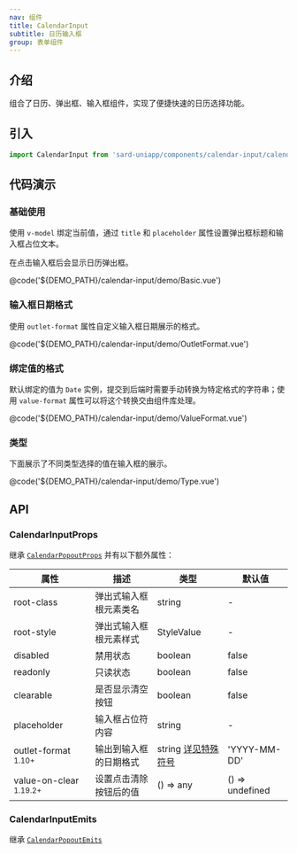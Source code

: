 ```yaml
---
nav: 组件
title: CalendarInput
subtitle: 日历输入框
group: 表单组件
---
```


## 介绍

组合了日历、弹出框、输入框组件，实现了便捷快速的日历选择功能。

## 引入

```ts
import CalendarInput from 'sard-uniapp/components/calendar-input/calendar-input.vue'
```

## 代码演示

### 基础使用

使用 `v-model` 绑定当前值，通过 `title` 和 `placeholder` 属性设置弹出框标题和输入框占位文本。

在点击输入框后会显示日历弹出框。

@code('${DEMO_PATH}/calendar-input/demo/Basic.vue')

### 输入框日期格式

使用 `outlet-format` 属性自定义输入框日期展示的格式。

@code('${DEMO_PATH}/calendar-input/demo/OutletFormat.vue')

### 绑定值的格式

默认绑定的值为 `Date` 实例，提交到后端时需要手动转换为特定格式的字符串；使用 `value-format` 属性可以将这个转换交由组件库处理。

@code('${DEMO_PATH}/calendar-input/demo/ValueFormat.vue')

### 类型

下面展示了不同类型选择的值在输入框的展示。

@code('${DEMO_PATH}/calendar-input/demo/Type.vue')

## API

### CalendarInputProps

继承 [`CalendarPopoutProps`](./calendar-popout#CalendarPopoutProps) 并有以下额外属性：

| 属性                              | 描述                   | 类型                                                      | 默认值          |
| --------------------------------- | ---------------------- | --------------------------------------------------------- | --------------- |
| root-class                        | 弹出式输入框根元素类名 | string                                                    | -               |
| root-style                        | 弹出式输入框根元素样式 | StyleValue                                                | -               |
| disabled                          | 禁用状态               | boolean                                                   | false           |
| readonly                          | 只读状态               | boolean                                                   | false           |
| clearable                         | 是否显示清空按钮       | boolean                                                   | false           |
| placeholder                       | 输入框占位符内容       | string                                                    | -               |
| outlet-format <sup>1.10+</sup>    | 输出到输入框的日期格式 | string [详见特殊符号](../utilities/date#日期格式特殊符号) | 'YYYY-MM-DD'    |
| value-on-clear <sup>1.19.2+</sup> | 设置点击清除按钮后的值 | () => any                                                 | () => undefined |

### CalendarInputEmits

继承 [`CalendarPopoutEmits`](./calendar-popout#CalendarPopoutEmits)
